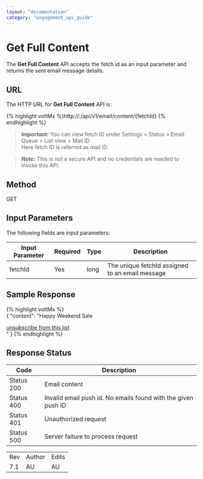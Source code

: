 ```yaml
---
layout: "documentation"
category: "engagement_api_guide"
---
```

                            


Get Full Content
================

The **Get Full Content** API accepts the fetch id as an input parameter and returns the sent email message details.

URL
---

The HTTP URL for **Get Full Content** API is:

{% highlight voltMx %}http://<host or ip>:<port>/api/v1/email/content/{fetchId}
{% endhighlight %}

> **_Important:_** You can view fetch ID under Settings > Status > Email Queue > List view > Mail ID  
Here fetch ID is referred as mail ID.  

> **_Note:_** This is not a secure API and no credentials are needed to invoke this API.

Method
------

GET

Input Parameters
----------------

The following fields are input parameters:

  
| Input Parameter | Required | Type | Description |
| --- | --- | --- | --- |
| fetchId | Yes | long | The unique fetchId assigned to an email message |

Sample Response
---------------

{% highlight voltMx %}            
            {
	"content": "Happy Weekend Sale<br>
<div style=\"padding:5px 0px\">
<a style=\"color:rgb(153,153,153)\" 
href=\"http://localhost:8080/vpns/api/v1/noauthServices/noauth/email/unsubsribeReq?email=vivek.sharma@gmail.com&id=7129463178642024412\" target=\"_blank\">unsubscribe from this list</a><br>"
}
{% endhighlight %}

Response Status
---------------

  
| Code | Description |
| --- | --- |
| Status 200 | Email content |
| Status 400 | Invalid email push id. No emails found with the given push ID |
| Status 401 | Unauthorized request |
| Status 500 | Server failure to process request |

<table class="TableStyle-RevisionTable" cellspacing="0" style="margin-left: 0;margin-right: auto;mc-table-style: url('../Resources/TableStyles/RevisionTable.css');" data-mc-conditions="Default.HTML"><colgroup><col class="TableStyle-RevisionTable-Column-Column1"> <col class="TableStyle-RevisionTable-Column-Column1"> <col class="TableStyle-RevisionTable-Column-Column1"></colgroup><tbody><tr class="TableStyle-RevisionTable-Body-Body1"><td class="TableStyle-RevisionTable-BodyE-Column1-Body1">Rev</td><td class="TableStyle-RevisionTable-BodyE-Column1-Body1">Author</td><td class="TableStyle-RevisionTable-BodyD-Column1-Body1">Edits</td></tr><tr class="TableStyle-RevisionTable-Body-Body1"><td class="TableStyle-RevisionTable-BodyB-Column1-Body1">7.1</td><td class="TableStyle-RevisionTable-BodyB-Column1-Body1">AU</td><td class="TableStyle-RevisionTable-BodyA-Column1-Body1">AU</td></tr></tbody></table>
